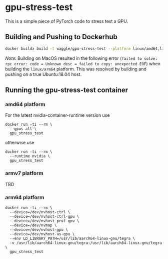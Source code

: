 # gpu-stress-test

This is a simple piece of PyTorch code to stress test a GPU.

## Building and Pushing to Dockerhub

```sh
docker buildx build -t waggle/gpu-stress-test --platform linux/amd64,linux/arm/v7,linux/arm64 --push .
```

*Note*: Building on MacOS resulted in the following error
(`failed to solve: rpc error: code = Unknown desc = failed to copy: unexpected EOF`) when
building the `linux/arm64` platform. This was resolved by building and pushing on
a true Ubuntu:18.04 host.

## Running the gpu-stress-test container

### amd64 platform

For the latest nvidia-container-runtime version use

```
docker run -ti --rm \
  --gpus all \
  gpu_stress_test
```

otherwise use

```
docker run -ti --rm \
  --runtime nvidia \
  gpu_stress_test
```

### armv7 platform

TBD

### arm64 platform

```
docker run -ti --rm \
  --device=/dev/nvhost-ctrl \
  --device=/dev/nvhost-ctrl-gpu \
  --device=/dev/nvhost-prof-gpu \
  --device=/dev/nvmap \
  --device=/dev/nvhost-gpu \
  --device=/dev/nvhost-as-gpu \
  --env LD_LIBRARY_PATH=/usr/lib/aarch64-linux-gnu/tegra \
  -v /usr/lib/aarch64-linux-gnu/tegra:/usr/lib/aarch64-linux-gnu/tegra \
  gpu_stress_test
```
